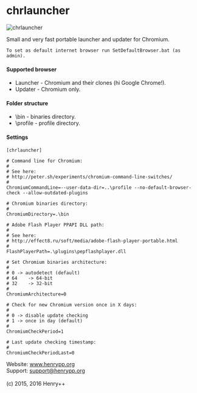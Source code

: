 # chrlauncher

![chrlauncher](http://www.henrypp.org/images/chrlauncher.jpg)

Small and very fast portable launcher and updater for Chromium.

```
To set as default internet browser run SetDefaultBrowser.bat (as admin).
```

#### Supported browser
- Launcher - Chromium and their clones (hi Google Chrome!).
- Updater - Chromium only.

#### Folder structure
- \bin - binaries directory.
- \profile - profile directory.

#### Settings
~~~
[chrlauncher]

# Command line for Chromium:
#
# See here:
# http://peter.sh/experiments/chromium-command-line-switches/
#
ChromiumCommandLine=--user-data-dir=..\profile --no-default-browser-check --allow-outdated-plugins

# Chromium binaries directory:
#
ChromiumDirectory=.\bin

# Adobe Flash Player PPAPI DLL path:
#
# See here:
# http://effect8.ru/soft/media/adobe-flash-player-portable.html
#
FlashPlayerPath=.\plugins\pepflashplayer.dll

# Set Chromium binaries architecture:
#
# 0	-> autodetect (default)
# 64	-> 64-bit
# 32	-> 32-bit
#
ChromiumArchitecture=0

# Check for new Chromium version once in X days:
#
# 0	-> disable update checking
# 1	-> once in day (default)
#
ChromiumCheckPeriod=1

# Last update checking timestamp:
#
ChromiumCheckPeriodLast=0
~~~
Website: www.henrypp.org<br />
Support: support@henrypp.org<br />
<br />
(c) 2015, 2016 Henry++
